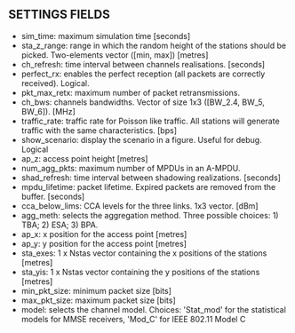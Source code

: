 SETTINGS FIELDS
--------------------------------------------------------

- sim_time: maximum simulation time [seconds]
- sta_z_range: range in which the random height of the stations should be picked. Two-elements vector ([min, max]) [metres]
- ch_refresh: time interval between channels realisations. [seconds]
- perfect_rx: enables the perfect reception (all packets are correctly received). Logical.
- pkt_max_retx: maximum number of packet retransmissions.
- ch_bws: channels bandwidths. Vector of size 1x3 ([BW_2.4, BW_5, BW_6]). [MHz]
- traffic_rate: traffic rate for Poisson like traffic. All stations will generate traffic with the same characteristics. [bps]
- show_scenario: display the scenario in a figure. Useful for debug. Logical
- ap_z: access point height   [metres]
- num_agg_pkts: maximum number of MPDUs in an A-MPDU.
- shad_refresh: time interval between shadowing realizations. [seconds]
- mpdu_lifetime: packet lifetime. Expired packets are removed from the buffer. [seconds]
- cca_below_lims: CCA levels for the three links. 1x3 vector. [dBm]
- agg_meth: selects the aggregation method. Three possible choices: 1) TBA; 2) ESA; 3) BPA.
- ap_x: x position for the access point    [metres]
- ap_y: y position for the access point    [metres]
- sta_exes: 1 x Nstas vector containing the x positions of the stations    [metres]
- sta_yis: 1 x Nstas vector containing the y positions of the stations   [metres]
- min_pkt_size: minimum packet size [bits]
- max_pkt_size: maximum packet size [bits]
- model: selects the channel model. Choices: 'Stat_mod' for the statistical models for MMSE receivers, 'Mod_C' for IEEE 802.11 Model C
